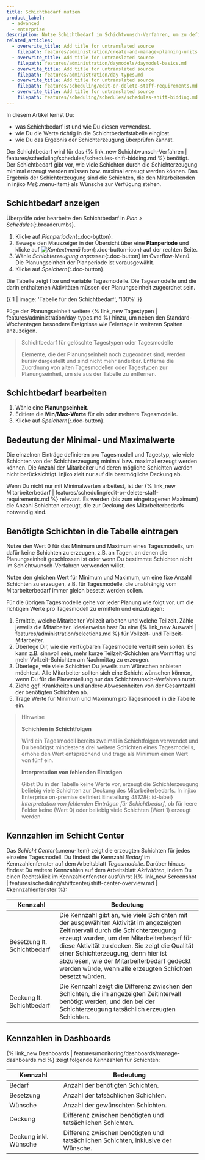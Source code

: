 ```yaml
---
title: Schichtbedarf nutzen
product_label:
  - advanced
  - enterprise
description: Nutze Schichtbedarf im Schichtwunsch-Verfahren, um zu definieren, wie viele Schichten erzeugt werden. Diese stehen dann in injixo Me zum Wünschen zur Verfügung.
related_articles:
  - overwrite_title: Add title for untranslated source
    filepath: features/administration/create-and-manage-planning-units.md
  - overwrite_title: Add title for untranslated source
    filepath: features/administration/daymodels/daymodel-basics.md
  - overwrite_title: Add title for untranslated source
    filepath: features/administration/day-types.md
  - overwrite_title: Add title for untranslated source
    filepath: features/scheduling/edit-or-delete-staff-requirements.md
  - overwrite_title: Add title for untranslated source
    filepath: features/scheduling/schedules/schedules-shift-bidding.md
---
```


In diesem Artikel lernst Du:

- was Schichtbedarf ist und wie Du diesen verwendest.
- wie Du die Werte richtig in die Schichtbedarfstabelle eingibst.
- wie Du das Ergebnis der Schichterzeugung überprüfen kannst.

Der Schichtbedarf wird für das {% link_new Schichtwunsch-Verfahren | features/scheduling/schedules/schedules-shift-bidding.md %} benötigt. Der Schichtbedarf gibt vor, wie viele Schichten durch die Schichterzeugung minimal erzeugt werden müssen bzw. maximal erzeugt werden können. Das Ergebnis der Schichterzeugung sind die Schichten, die den Mitarbeitenden in injixo _Me_{:.menu-item} als Wünsche zur Verfügung stehen.

## Schichtbedarf anzeigen

Überprüfe oder bearbeite den Schichtbedarf in _Plan > Schedules_{:.breadcrumbs}.

1. Klicke auf _Planperioden_{:.doc-button}.
2. Bewege den Mauszeiger in der Übersicht über eine **Planperiode** und klicke auf _![Kontextmenü Icon](/assets/img/common/injixo-ui/context-menu.svg)_{:.doc-button-icon} auf der rechten Seite.
3. Wähle _Schichterzeugung anpassen_{:.doc-button} im Overflow-Menü. Die Planungseinheit der Planperiode ist vorausgewählt.
4. Klicke auf _Speichern_{:.doc-button}.

Die Tabelle zeigt fixe und variable Tagesmodelle. Die Tagesmodelle und die darin enthaltenen Aktivitäten müssen der Planungseinheit zugeordnet sein.

{{ 1 | image: 'Tabelle für den Schichtbedarf', '100%' }}

Füge der Planungseinheit weitere {% link_new Tagestypen | features/administration/day-types.md %} hinzu, um neben den Standard-Wochentagen besondere Ereignisse wie Feiertage in weiteren Spalten anzuzeigen.

> Schichtbedarf für gelöschte Tagestypen oder Tagesmodelle
>
> Elemente, die der Planungseinheit noch zugeordnet sind, werden kursiv dargestellt und sind nicht mehr änderbar. Entferne die Zuordnung von alten Tagesmodellen oder Tagestypen zur Planungseinheit, um sie aus der Tabelle zu entfernen.

## Schichtbedarf bearbeiten

1. Wähle eine **Planungseinheit**.
2. Editiere die **Min/Max-Werte** für ein oder mehrere Tagesmodelle.
3. Klicke auf _Speichern_{:.doc-button}.

## Bedeutung der Minimal- und Maximalwerte

Die einzelnen Einträge definieren pro Tagesmodell und Tagestyp, wie viele Schichten von der Schichterzeugung minimal bzw. maximal erzeugt werden können. Die Anzahl der Mitarbeiter und deren mögliche Schichten werden nicht berücksichtigt. injixo zielt nur auf die bestmögliche Deckung ab.

Wenn Du nicht nur mit Minimalwerten arbeitest, ist der {% link_new Mitarbeiterbedarf | features/scheduling/edit-or-delete-staff-requirements.md %} relevant. Es werden (bis zum eingetragenen Maximum) die Anzahl Schichten erzeugt, die zur Deckung des Mitarbeiterbedarfs notwendig sind.

## Benötigte Schichten in die Tabelle eintragen

Nutze den Wert 0 für das Minimum und Maximum eines Tagesmodells, um dafür keine Schichten zu erzeugen, z.B. an Tagen, an denen die Planungseinheit geschlossen ist oder wenn Du bestimmte Schichten nicht im Schichtwunsch-Verfahren verwenden willst.

Nutze den gleichen Wert für Minimum und Maximum, um eine fixe Anzahl Schichten zu erzeugen, z.B. für Tagesmodelle, die unabhängig vom Mitarbeiterbedarf immer gleich besetzt werden sollen.

Für die übrigen Tagesmodelle gehe vor jeder Planung wie folgt vor, um die richtigen Werte pro Tagesmodell zu ermitteln und einzutragen:

1. Ermittle, welche Mitarbeiter Vollzeit arbeiten und welche Teilzeit. Zähle jeweils die Mitarbeiter. Idealerweise hast Du eine {% link_new Auswahl | features/administration/selections.md %} für Vollzeit- und Teilzeit-Mitarbeiter.
2. Überlege Dir, wie die verfügbaren Tagesmodelle verteilt sein sollen. Es kann z.B. sinnvoll sein, mehr kurze Teilzeit-Schichten am Vormittag und mehr Vollzeit-Schichten am Nachmittag zu erzeugen.
3. Überlege, wie viele Schichten Du jeweils zum Wünschen anbieten möchtest. Alle Mitarbeiter sollten sich eine Schicht wünschen können, wenn Du für die Planerstellung nur das Schichtwunsch-Verfahren nutzt.
4. Ziehe ggf. Krankheiten und andere Abwesenheiten von der Gesamtzahl der benötigten Schichten ab.
5. Trage Werte für Minimum und Maximum pro Tagesmodell in die Tabelle ein.

> Hinweise
>
> **Schichten in Schichtfolgen**
>
> Wird ein Tagesmodell bereits zweimal in Schichtfolgen verwendet und Du benötigst mindestens drei weitere Schichten eines Tagesmodells, erhöhe den Wert entsprechend und trage als Minimum einen Wert von fünf ein.
>
> **Interpretation von fehlenden Einträgen**
>
> Gibst Du in der Tabelle keine Werte vor, erzeugt die Schichterzeugung beliebig viele Schichten zur Deckung des Mitarbeiterbedarfs. In injixo Enterprise on-premise definiert Einstellung _48128_{:.id-label} _Interpretation von fehlenden Einträgen für Schichtbedarf_, ob für leere Felder keine (Wert 0) oder beliebig viele Schichten (Wert 1) erzeugt werden.

## Kennzahlen im Schicht Center

Das _Schicht Center_{:.menu-item} zeigt die erzeugten Schichten für jedes einzelne Tagesmodell. Du findest die Kennzahl _Bedarf_ im Kennzahlenfenster auf dem Arbeitsblatt _Tagesmodelle_.
Darüber hinaus findest Du weitere Kennzahlen auf dem Arbeitsblatt _Aktivitäten_, indem Du einen Rechtsklick im Kennzahlenfenster ausführst ({% link_new Screenshot | features/scheduling/shiftcenter/shift-center-overview.md | #kennzahlenfenster %}:

| Kennzahl                    | Bedeutung                                                                                                                                                                                                                                                                                                                                                                      |
| --------------------------- | ------------------------------------------------------------------------------------------------------------------------------------------------------------------------------------------------------------------------------------------------------------------------------------------------------------------------------------------------------------------------------ |
| Besetzung lt. Schichtbedarf | Die Kennzahl gibt an, wie viele Schichten mit der ausgewählten Aktivität im angezeigten Zeitintervall durch die Schichterzeugung erzeugt wurden, um den Mitarbeiterbedarf für diese Aktivität zu decken. Sie zeigt die Qualität einer Schichterzeugung, denn hier ist abzulesen, wie der Mitarbeiterbedarf gedeckt werden würde, wenn alle erzeugten Schichten besetzt würden. |
| Deckung lt. Schichtbedarf   | Die Kennzahl zeigt die Differenz zwischen den Schichten, die im angezeigten Zeitintervall benötigt werden, und den bei der Schichterzeugung tatsächlich erzeugten Schichten.                                                                                                                                                                                                   |

## Kennzahlen in Dashboards

{% link_new Dashboards | features/monitoring/dashboards/manage-dashboards.md %} zeigt folgende Kennzahlen für Schichten:

| Kennzahl              | Bedeutung                                                                         |
| --------------------- | --------------------------------------------------------------------------------- |
| Bedarf                | Anzahl der benötigten Schichten.                                                  |
| Besetzung             | Anzahl der tatsächlichen Schichten.                                               |
| Wünsche               | Anzahl der gewünschten Schichten.                                                 |
| Deckung               | Differenz zwischen benötigten und tatsächlichen Schichten.                        |
| Deckung inkl. Wünsche | Differenz zwischen benötigten und tatsächlichen Schichten, inklusive der Wünsche. |

